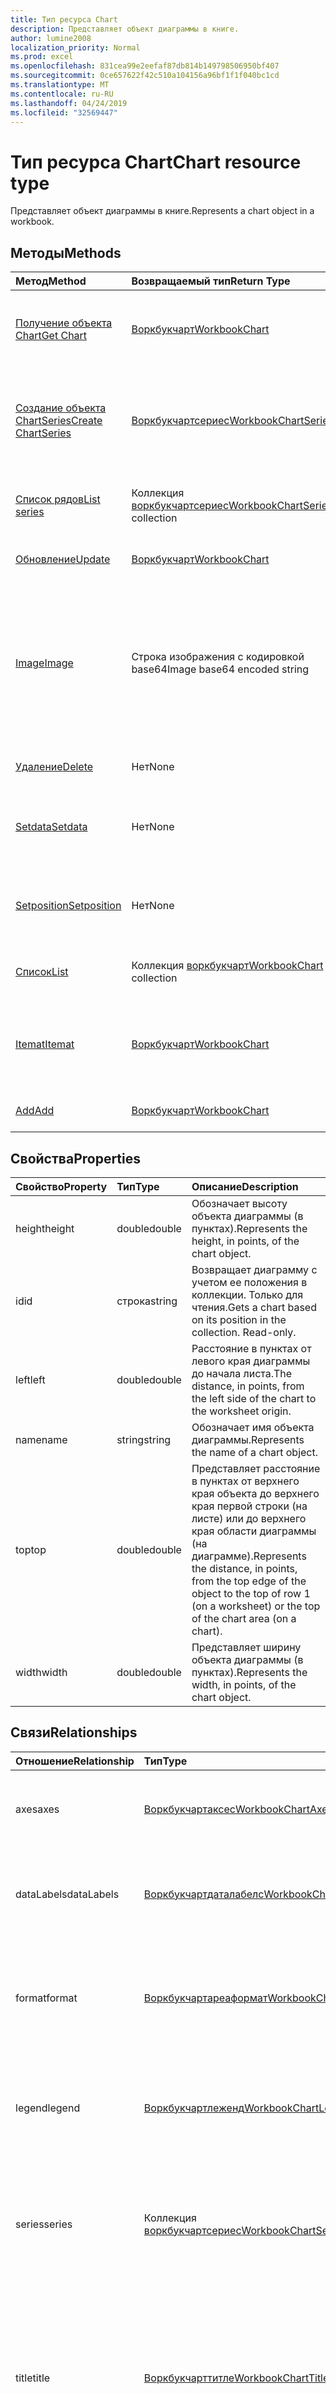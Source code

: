 ```yaml
---
title: Тип ресурса Chart
description: Представляет объект диаграммы в книге.
author: lumine2008
localization_priority: Normal
ms.prod: excel
ms.openlocfilehash: 831cea99e2eefaf87db814b149798506950bf407
ms.sourcegitcommit: 0ce657622f42c510a104156a96bf1f1f040bc1cd
ms.translationtype: MT
ms.contentlocale: ru-RU
ms.lasthandoff: 04/24/2019
ms.locfileid: "32569447"
---
```

# <a name="chart-resource-type"></a><span data-ttu-id="05032-103">Тип ресурса Chart</span><span class="sxs-lookup"><span data-stu-id="05032-103">Chart resource type</span></span>

<span data-ttu-id="05032-104">Представляет объект диаграммы в книге.</span><span class="sxs-lookup"><span data-stu-id="05032-104">Represents a chart object in a workbook.</span></span>


## <a name="methods"></a><span data-ttu-id="05032-105">Методы</span><span class="sxs-lookup"><span data-stu-id="05032-105">Methods</span></span>

| <span data-ttu-id="05032-106">Метод</span><span class="sxs-lookup"><span data-stu-id="05032-106">Method</span></span>           | <span data-ttu-id="05032-107">Возвращаемый тип</span><span class="sxs-lookup"><span data-stu-id="05032-107">Return Type</span></span>    |<span data-ttu-id="05032-108">Описание</span><span class="sxs-lookup"><span data-stu-id="05032-108">Description</span></span>|
|:---------------|:--------|:----------|
|[<span data-ttu-id="05032-109">Получение объекта Chart</span><span class="sxs-lookup"><span data-stu-id="05032-109">Get Chart</span></span>](../api/chart-get.md) | [<span data-ttu-id="05032-110">Воркбукчарт</span><span class="sxs-lookup"><span data-stu-id="05032-110">WorkbookChart</span></span>](chart.md) |<span data-ttu-id="05032-111">Чтение свойств и связей объекта диаграммы.</span><span class="sxs-lookup"><span data-stu-id="05032-111">Read properties and relationships of chart object.</span></span>|
|[<span data-ttu-id="05032-112">Создание объекта ChartSeries</span><span class="sxs-lookup"><span data-stu-id="05032-112">Create ChartSeries</span></span>](../api/chart-post-series.md) |[<span data-ttu-id="05032-113">Воркбукчартсериес</span><span class="sxs-lookup"><span data-stu-id="05032-113">WorkbookChartSeries</span></span>](chartseries.md)| <span data-ttu-id="05032-114">Создание объекта ChartSeries путем добавления в коллекцию рядов.</span><span class="sxs-lookup"><span data-stu-id="05032-114">Create a new ChartSeries by posting to the series collection.</span></span>|
|[<span data-ttu-id="05032-115">Список рядов</span><span class="sxs-lookup"><span data-stu-id="05032-115">List series</span></span>](../api/chart-list-series.md) |<span data-ttu-id="05032-116">Коллекция [воркбукчартсериес](chartseries.md)</span><span class="sxs-lookup"><span data-stu-id="05032-116">[WorkbookChartSeries](chartseries.md) collection</span></span>| <span data-ttu-id="05032-117">Получение коллекции объектов ChartSeries.</span><span class="sxs-lookup"><span data-stu-id="05032-117">Get a ChartSeries object collection.</span></span>|
|[<span data-ttu-id="05032-118">Обновление</span><span class="sxs-lookup"><span data-stu-id="05032-118">Update</span></span>](../api/chart-update.md) | [<span data-ttu-id="05032-119">Воркбукчарт</span><span class="sxs-lookup"><span data-stu-id="05032-119">WorkbookChart</span></span>](chart.md)   |<span data-ttu-id="05032-120">Обновление объекта Chart.</span><span class="sxs-lookup"><span data-stu-id="05032-120">Update Chart object.</span></span> |
|[<span data-ttu-id="05032-121">Image</span><span class="sxs-lookup"><span data-stu-id="05032-121">Image</span></span>](../api/chart-image.md)|<span data-ttu-id="05032-122">Строка изображения с кодировкой base64</span><span class="sxs-lookup"><span data-stu-id="05032-122">Image base64 encoded string</span></span>|<span data-ttu-id="05032-123">Отрисовывает диаграмму в виде изображения с кодировкой base64, масштабируя ее в соответствии с указанным размером.</span><span class="sxs-lookup"><span data-stu-id="05032-123">Renders the chart as a base64-encoded image by scaling the chart to fit the specified dimensions.</span></span>|
|[<span data-ttu-id="05032-124">Удаление</span><span class="sxs-lookup"><span data-stu-id="05032-124">Delete</span></span>](../api/chart-delete.md)|<span data-ttu-id="05032-125">Нет</span><span class="sxs-lookup"><span data-stu-id="05032-125">None</span></span>|<span data-ttu-id="05032-126">Удаляет объект диаграммы.</span><span class="sxs-lookup"><span data-stu-id="05032-126">Deletes the chart object.</span></span>|
|[<span data-ttu-id="05032-127">Setdata</span><span class="sxs-lookup"><span data-stu-id="05032-127">Setdata</span></span>](../api/chart-setdata.md)|<span data-ttu-id="05032-128">Нет</span><span class="sxs-lookup"><span data-stu-id="05032-128">None</span></span>|<span data-ttu-id="05032-129">Сбрасывает исходные данные для диаграммы.</span><span class="sxs-lookup"><span data-stu-id="05032-129">Resets the source data for the chart.</span></span>|
|[<span data-ttu-id="05032-130">Setposition</span><span class="sxs-lookup"><span data-stu-id="05032-130">Setposition</span></span>](../api/chart-setposition.md)|<span data-ttu-id="05032-131">Нет</span><span class="sxs-lookup"><span data-stu-id="05032-131">None</span></span>|<span data-ttu-id="05032-132">Располагает диаграмму относительно ячеек на листе.</span><span class="sxs-lookup"><span data-stu-id="05032-132">Positions the chart relative to cells on the worksheet.</span></span>|
|[<span data-ttu-id="05032-133">Список</span><span class="sxs-lookup"><span data-stu-id="05032-133">List</span></span>](../api/chart-list.md) | <span data-ttu-id="05032-134">Коллекция [воркбукчарт](chart.md)</span><span class="sxs-lookup"><span data-stu-id="05032-134">[WorkbookChart](chart.md) collection</span></span> |<span data-ttu-id="05032-135">Получение коллекции объектов диаграмм.</span><span class="sxs-lookup"><span data-stu-id="05032-135">Get chart object collection.</span></span> |
|[<span data-ttu-id="05032-136">Itemat</span><span class="sxs-lookup"><span data-stu-id="05032-136">Itemat</span></span>](../api/chartcollection-itemat.md)|[<span data-ttu-id="05032-137">Воркбукчарт</span><span class="sxs-lookup"><span data-stu-id="05032-137">WorkbookChart</span></span>](chart.md)|<span data-ttu-id="05032-138">Возвращает диаграмму с учетом ее положения в коллекции.</span><span class="sxs-lookup"><span data-stu-id="05032-138">Gets a chart based on its position in the collection.</span></span>|
|[<span data-ttu-id="05032-139">Add</span><span class="sxs-lookup"><span data-stu-id="05032-139">Add</span></span>](../api/chartcollection-add.md)|[<span data-ttu-id="05032-140">Воркбукчарт</span><span class="sxs-lookup"><span data-stu-id="05032-140">WorkbookChart</span></span>](chart.md)|<span data-ttu-id="05032-141">Создает диаграмму.</span><span class="sxs-lookup"><span data-stu-id="05032-141">Creates a new chart.</span></span>|

## <a name="properties"></a><span data-ttu-id="05032-142">Свойства</span><span class="sxs-lookup"><span data-stu-id="05032-142">Properties</span></span>
| <span data-ttu-id="05032-143">Свойство</span><span class="sxs-lookup"><span data-stu-id="05032-143">Property</span></span>     | <span data-ttu-id="05032-144">Тип</span><span class="sxs-lookup"><span data-stu-id="05032-144">Type</span></span>   |<span data-ttu-id="05032-145">Описание</span><span class="sxs-lookup"><span data-stu-id="05032-145">Description</span></span>|
|:---------------|:--------|:----------|
|<span data-ttu-id="05032-146">height</span><span class="sxs-lookup"><span data-stu-id="05032-146">height</span></span>|<span data-ttu-id="05032-147">double</span><span class="sxs-lookup"><span data-stu-id="05032-147">double</span></span>|<span data-ttu-id="05032-148">Обозначает высоту объекта диаграммы (в пунктах).</span><span class="sxs-lookup"><span data-stu-id="05032-148">Represents the height, in points, of the chart object.</span></span>|
|<span data-ttu-id="05032-149">id</span><span class="sxs-lookup"><span data-stu-id="05032-149">id</span></span>|<span data-ttu-id="05032-150">строка</span><span class="sxs-lookup"><span data-stu-id="05032-150">string</span></span>|<span data-ttu-id="05032-p101">Возвращает диаграмму с учетом ее положения в коллекции. Только для чтения.</span><span class="sxs-lookup"><span data-stu-id="05032-p101">Gets a chart based on its position in the collection. Read-only.</span></span>|
|<span data-ttu-id="05032-153">left</span><span class="sxs-lookup"><span data-stu-id="05032-153">left</span></span>|<span data-ttu-id="05032-154">double</span><span class="sxs-lookup"><span data-stu-id="05032-154">double</span></span>|<span data-ttu-id="05032-155">Расстояние в пунктах от левого края диаграммы до начала листа.</span><span class="sxs-lookup"><span data-stu-id="05032-155">The distance, in points, from the left side of the chart to the worksheet origin.</span></span>|
|<span data-ttu-id="05032-156">name</span><span class="sxs-lookup"><span data-stu-id="05032-156">name</span></span>|<span data-ttu-id="05032-157">string</span><span class="sxs-lookup"><span data-stu-id="05032-157">string</span></span>|<span data-ttu-id="05032-158">Обозначает имя объекта диаграммы.</span><span class="sxs-lookup"><span data-stu-id="05032-158">Represents the name of a chart object.</span></span>|
|<span data-ttu-id="05032-159">top</span><span class="sxs-lookup"><span data-stu-id="05032-159">top</span></span>|<span data-ttu-id="05032-160">double</span><span class="sxs-lookup"><span data-stu-id="05032-160">double</span></span>|<span data-ttu-id="05032-161">Представляет расстояние в пунктах от верхнего края объекта до верхнего края первой строки (на листе) или до верхнего края области диаграммы (на диаграмме).</span><span class="sxs-lookup"><span data-stu-id="05032-161">Represents the distance, in points, from the top edge of the object to the top of row 1 (on a worksheet) or the top of the chart area (on a chart).</span></span>|
|<span data-ttu-id="05032-162">width</span><span class="sxs-lookup"><span data-stu-id="05032-162">width</span></span>|<span data-ttu-id="05032-163">double</span><span class="sxs-lookup"><span data-stu-id="05032-163">double</span></span>|<span data-ttu-id="05032-164">Представляет ширину объекта диаграммы (в пунктах).</span><span class="sxs-lookup"><span data-stu-id="05032-164">Represents the width, in points, of the chart object.</span></span>|

## <a name="relationships"></a><span data-ttu-id="05032-165">Связи</span><span class="sxs-lookup"><span data-stu-id="05032-165">Relationships</span></span>
| <span data-ttu-id="05032-166">Отношение</span><span class="sxs-lookup"><span data-stu-id="05032-166">Relationship</span></span> | <span data-ttu-id="05032-167">Тип</span><span class="sxs-lookup"><span data-stu-id="05032-167">Type</span></span>   |<span data-ttu-id="05032-168">Описание</span><span class="sxs-lookup"><span data-stu-id="05032-168">Description</span></span>|
|:---------------|:--------|:----------|
|<span data-ttu-id="05032-169">axes</span><span class="sxs-lookup"><span data-stu-id="05032-169">axes</span></span>|[<span data-ttu-id="05032-170">Воркбукчартаксес</span><span class="sxs-lookup"><span data-stu-id="05032-170">WorkbookChartAxes</span></span>](chartaxes.md)|<span data-ttu-id="05032-p102">Представляет оси диаграммы. Только для чтения.</span><span class="sxs-lookup"><span data-stu-id="05032-p102">Represents chart axes. Read-only.</span></span>|
|<span data-ttu-id="05032-173">dataLabels</span><span class="sxs-lookup"><span data-stu-id="05032-173">dataLabels</span></span>|[<span data-ttu-id="05032-174">Воркбукчартдаталабелс</span><span class="sxs-lookup"><span data-stu-id="05032-174">WorkbookChartDataLabels</span></span>](chartdatalabels.md)|<span data-ttu-id="05032-p103">Представляет метки данных на диаграмме. Только для чтения.</span><span class="sxs-lookup"><span data-stu-id="05032-p103">Represents the datalabels on the chart. Read-only.</span></span>|
|<span data-ttu-id="05032-177">format</span><span class="sxs-lookup"><span data-stu-id="05032-177">format</span></span>|[<span data-ttu-id="05032-178">Воркбукчартареаформат</span><span class="sxs-lookup"><span data-stu-id="05032-178">WorkbookChartAreaFormat</span></span>](chartareaformat.md)|<span data-ttu-id="05032-p104">Инкапсулирует свойства формата для области диаграммы. Только для чтения.</span><span class="sxs-lookup"><span data-stu-id="05032-p104">Encapsulates the format properties for the chart area. Read-only.</span></span>|
|<span data-ttu-id="05032-181">legend</span><span class="sxs-lookup"><span data-stu-id="05032-181">legend</span></span>|[<span data-ttu-id="05032-182">Воркбукчартлеженд</span><span class="sxs-lookup"><span data-stu-id="05032-182">WorkbookChartLegend</span></span>](chartlegend.md)|<span data-ttu-id="05032-p105">Представляет условные обозначения для диаграммы. Только для чтения.</span><span class="sxs-lookup"><span data-stu-id="05032-p105">Represents the legend for the chart. Read-only.</span></span>|
|<span data-ttu-id="05032-185">series</span><span class="sxs-lookup"><span data-stu-id="05032-185">series</span></span>|<span data-ttu-id="05032-186">Коллекция [воркбукчартсериес](chartseries.md)</span><span class="sxs-lookup"><span data-stu-id="05032-186">[WorkbookChartSeries](chartseries.md) collection</span></span>|<span data-ttu-id="05032-p106">Представляет один ряд данных или коллекцию рядов данных в диаграмме. Только для чтения.</span><span class="sxs-lookup"><span data-stu-id="05032-p106">Represents either a single series or collection of series in the chart. Read-only.</span></span>|
|<span data-ttu-id="05032-189">title</span><span class="sxs-lookup"><span data-stu-id="05032-189">title</span></span>|[<span data-ttu-id="05032-190">Воркбукчарттитле</span><span class="sxs-lookup"><span data-stu-id="05032-190">WorkbookChartTitle</span></span>](charttitle.md)|<span data-ttu-id="05032-p107">Представляет заголовок указанной диаграммы, включая его текст, видимость, положение и форматирование. Только для чтения.</span><span class="sxs-lookup"><span data-stu-id="05032-p107">Represents the title of the specified chart, including the text, visibility, position and formating of the title. Read-only.</span></span>|
|<span data-ttu-id="05032-193">лист</span><span class="sxs-lookup"><span data-stu-id="05032-193">worksheet</span></span>|[<span data-ttu-id="05032-194">Воркбукворкшит</span><span class="sxs-lookup"><span data-stu-id="05032-194">WorkbookWorksheet</span></span>](worksheet.md)|<span data-ttu-id="05032-195">Лист, содержащий текущую диаграмму.</span><span class="sxs-lookup"><span data-stu-id="05032-195">The worksheet containing the current chart.</span></span> <span data-ttu-id="05032-196">Только для чтения.</span><span class="sxs-lookup"><span data-stu-id="05032-196">Read-only.</span></span>|

## <a name="json-representation"></a><span data-ttu-id="05032-197">Представление JSON</span><span class="sxs-lookup"><span data-stu-id="05032-197">JSON representation</span></span>

<span data-ttu-id="05032-198">Ниже представлено описание ресурса в формате JSON.</span><span class="sxs-lookup"><span data-stu-id="05032-198">Here is a JSON representation of the resource.</span></span>

<!--{
  "blockType": "resource",
  "optionalProperties": [],
  "keyProperty": "id",
  "baseType": "microsoft.graph.entity",
  "@odata.type": "microsoft.graph.workbookChart"
}-->

```json
{
  "height": 1024,
  "id": "string",
  "left": 1024,
  "name": "string",
  "top": 1024,
  "width": 1024
}

```

<!-- uuid: 8fcb5dbc-d5aa-4681-8e31-b001d5168d79
2015-10-25 14:57:30 UTC -->
<!-- {
  "type": "#page.annotation",
  "description": "Chart resource",
  "keywords": "",
  "section": "documentation",
  "tocPath": ""
}-->
